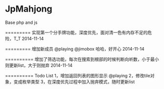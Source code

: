 JpMahjong
=========

Base php and js

=========
实现第一个分手牌功能，深度优先，面对清一色有内存不足的危险，T_T
2014-11-14

=========
增加新成员
@playing
@jimobox
哈哈，好开心
2014-11-14

==========
增加了筛选功能，每次在搜索到根部的时候判断向听数，小于最小则更新list，大于则抛弃
2014-11-14

==========
Todo List
1，增加返回列表的图形显示  @playing
2，修改tile对象，变成枚举类型
3，在深度优先过程中加入抛弃模式，随时更新list

